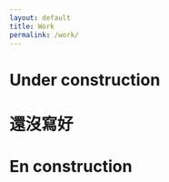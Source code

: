 ```yaml
---
layout: default
title: Work
permalink: /work/
---
```

<div class="content">
  <h1 class="lang-en">Under construction</h1>
  <h1 class="lang-zh">還沒寫好</h1>
  <h1 class="lang-fr">En construction</h1>
</div> 